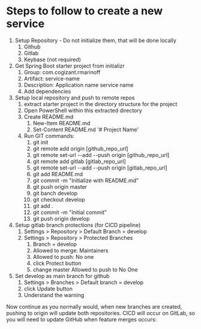 # Steps to follow to create a new service

1. Setup Repository - Do not initialize them, that will be done locally
    1. Github
    2. Gitlab
    3. Keybase (not required)
2. Get Spring Boot starter project from initializr
    1. Group: com.cogizant.rmarinoff
    2. Artifact: service-name
    3. Description: Application name service name
    4. Add dependencies
3. Setup local repository and push to remote repos
    1. extract starter project in the directory structure for the project
    2. Open PowerShell within this extracted directory
    3. Create README.md
        1. New-Item README.md
        2. Set-Content README.md '# Project Name'
    3. Run GIT commands:
        1. git init
        2. git remote add origin [github_repo_url]
        6. git remote set-url --add --push origin [github_repo_url]
        5. git remote add gitlab [gitlab_repo_url]
        7. git remote set-url --add --push origin [gitlab_repo_url]
        8. git add README.md
        9. git commit -m "Initialize with README.md"
        10. git push origin master
        8. git banch develop
        9. git checkout develop
        3. git add .
        4. git commit -m "Initial commit"
        12. git push origin develop
4. Setup gitlab branch protections (for CICD pipeline)
    1. Settings > Repository > Default Branch = develop
    2. Settings > Repository > Protected Branches
        1. Branch = develop
        2. Allowed to merge: Maintainers
        3. Allowed to push: No one
        4. click Protect button
        5. change master Allowed to push to No One
5. Set develop as main branch for github
    1. Settings > Branches > Default branch = develop
    2. click Update button
    3. Understand the warning

Now continue as you normally would, when new branches are created, pushing to origin will update both repositories. CICD will occur on GitLab, so you will need to update GitHub when feature merges occurs:

